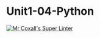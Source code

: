 # Unit1-04-Python
[![Mr Coxall's Super Linter](https://github.com/ICS3U-C-Programming-Remy-S/Unit1-04-Python/workflows/Mr%20Coxall's%20Super%20Linter/badge.svg)](https://github.com/ICS3U-C-Programming-Remy-S/Unit1-04-Python/actions/)
